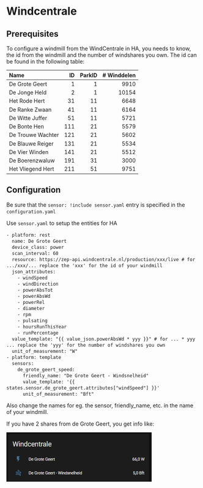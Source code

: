 # Windcentrale

## Prerequisites
To configure a windmill from the WindCentrale in HA, you needs to know, the id from the windmill and the number of windshares you own.
The id can be found in the following table:

| Name              |   ID | ParkID | # Winddelen |
| :---              | ---: |   ---: |        ---: |
| De Grote Geert    |    1 |      1 |        9910 |
| De Jonge Held     |    2 |      1 |       10154 |
| Het Rode Hert     |   31 |     11 |        6648 |
| De Ranke Zwaan    |   41 |     11 |        6164 |
| De Witte Juffer   |   51 |     11 |        5721 |
| De Bonte Hen      |  111 |     21 |        5579 |
| De Trouwe Wachter |  121 |     21 |        5602 |
| De Blauwe Reiger  |  131 |     21 |        5534 |
| De Vier Winden    |  141 |     21 |        5512 |
| De Boerenzwaluw   |  191 |     31 |        3000 |
| Het Vliegend Hert |  211 |     51 |        9751 |

## Configuration
Be sure that the `sensor: !include sensor.yaml` entry is specified in the `configuration.yaml`

Use `sensor.yaml` to setup the entities for HA

```
- platform: rest
  name: De Grote Geert
  device_class: power
  scan_interval: 60
  resource: https://zep-api.windcentrale.nl/production/xxx/live # for .../xxx/... replace the 'xxx' for the id of your windmill
  json_attributes:
    - windSpeed
    - windDirection
    - powerAbsTot
    - powerAbsWd
    - powerRel
    - diameter
    - rpm
    - pulsating
    - hoursRunThisYear
    - runPercentage
  value_template: "{{ value_json.powerAbsWd * yyy }}" # for ... * yyy ... replace the 'yyy' for the number of windshares you own
  unit_of_measurement: "W"
- platform: template
  sensors:
    de_grote_geert_speed:
      friendly_name: "De Grote Geert - Windsnelheid"
      value_template: '{{ states.sensor.de_grote_geert.attributes["windSpeed"] }}'
      unit_of_measurement: "Bft"
```
Also change the names for eg. the sensor, friendly_name, etc. in the name of your windmill.

If you have 2 shares from de Grote Geert, you get info like:

![Screenshot](de_grote_geert.jpg)
